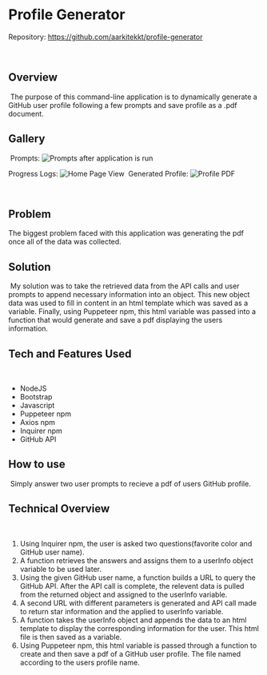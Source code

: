 # Profile Generator
Repository: https://github.com/aarkitekkt/profile-generator

​
## Overview
​
The purpose of this command-line application is to dynamically generate a GitHub user profile following a few prompts and save profile as a .pdf document.
​
## Gallery
​
Prompts:
![Prompts after application is run](screenshots/prompts.JPG "Command Line Prompts")

Progress Logs:
![Home Page View](screenshots/logs.JPG "Progress Logs")
​
Generated Profile:
![Profile PDF](screenshots/profile.JPG "Generated Profile")


​
## Problem
The biggest problem faced with this application was generating the pdf once all of the data was collected.

## Solution
​
My solution was to take the retrieved data from the API calls and user prompts to append necessary information into an object.  This new object data was used to fill in content in an html template which was saved as a variable.
Finally, using Puppeteer npm, this html variable was passed into a function that would generate and save a pdf displaying the users information.
​
## Tech and Features Used
​
* NodeJS
* Bootstrap
* Javascript
* Puppeteer npm
* Axios npm
* Inquirer npm
* GitHub API
​
## How to use
​
Simply answer two user prompts to recieve a pdf of users GitHub profile.
​
## Technical Overview
​
1. Using Inquirer npm, the user is asked two questions(favorite color and GitHub user name).
2. A function retrieves the answers and assigns them to a userInfo object variable to be used later. 
3. Using the given GitHub user name, a function builds a URL to query the GitHub API.  After the API call is complete, the relevent data is pulled from the returned object and assigned to the userInfo variable. 
4. A second URL with different parameters is generated and API call made to return star information and the applied to userInfo variable.
5. A function takes the userInfo object and appends the data to an html template to display the corresponding information for the user. This html file is then saved as a variable.
6. Using Puppeteer npm, this html variable is passed through a function to create and then save a pdf of a GitHub user profile. The file named according to the users profile name.
